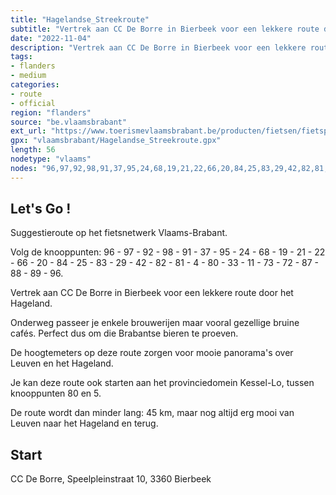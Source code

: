 ```yaml
---
title: "Hagelandse_Streekroute"
subtitle: "Vertrek aan CC De Borre in Bierbeek voor een lekkere route door het Hageland. Onderweg passeer je enkele brouwerijen maar vooral gezellige bruine cafés. Perfect dus om die Brabantse bieren te proeven."
date: "2022-11-04"
description: "Vertrek aan CC De Borre in Bierbeek voor een lekkere route door het Hageland. Onderweg passeer je enkele brouwerijen maar vooral gezellige bruine cafés. Perfect dus om die Brabantse bieren te proeven." 
tags:
- flanders
- medium
categories: 
- route
- official
region: "flanders"
source: "be.vlaamsbrabant"
ext_url: "https://www.toerismevlaamsbrabant.be/producten/fietsen/fietsproducten/hagelandse-streekroute/index.html"
gpx: "vlaamsbrabant/Hagelandse_Streekroute.gpx"
length: 56
nodetype: "vlaams"
nodes: "96,97,92,98,91,37,95,24,68,19,21,22,66,20,84,25,83,29,42,82,81,4,80,33,11,73,72,87,88,89,96"
---
```


## Let's Go ! 

Suggestieroute op het fietsnetwerk Vlaams-Brabant.

Volg de knooppunten: 96 - 97 - 92 - 98 - 91 - 37 - 95 - 24 - 68 - 19 - 21 - 22 - 66 - 20 - 84 - 25 - 83 - 29 - 42 - 82 - 81 - 4 - 80 - 33 - 11 - 73 - 72 - 87 - 88 - 89 - 96.

Vertrek aan CC De Borre in Bierbeek voor een lekkere route door het Hageland.

Onderweg passeer je enkele brouwerijen maar vooral gezellige bruine cafés. Perfect dus om die Brabantse bieren te proeven.

De hoogtemeters op deze route zorgen voor mooie panorama's over Leuven en het Hageland.

Je kan deze route ook starten aan het provinciedomein Kessel-Lo, tussen knooppunten 80 en 5.

De route wordt dan minder lang: 45 km, maar nog altijd erg mooi van Leuven naar het Hageland en terug.



## Start

CC De Borre, Speelpleinstraat 10, 3360 Bierbeek
